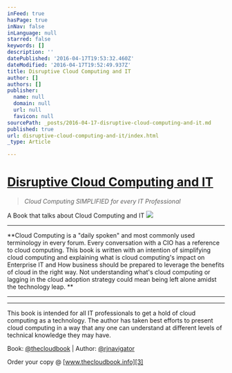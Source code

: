 ```yaml
---
inFeed: true
hasPage: true
inNav: false
inLanguage: null
starred: false
keywords: []
description: ''
datePublished: '2016-04-17T19:53:32.460Z'
dateModified: '2016-04-17T19:52:49.937Z'
title: Disruptive Cloud Computing and IT
author: []
authors: []
publisher:
  name: null
  domain: null
  url: null
  favicon: null
sourcePath: _posts/2016-04-17-disruptive-cloud-computing-and-it.md
published: true
url: disruptive-cloud-computing-and-it/index.html
_type: Article

---
```

# [Disruptive Cloud Computing and IT][0]

> _Cloud Computing SIMPLIFIED
> for every IT Professional_

A Book that talks about Cloud Computing and IT
![](https://the-grid-user-content.s3-us-west-2.amazonaws.com/0d7ad5bc-bf0d-439f-aba2-c9e419d2eda4.jpg)

****

**Cloud Computing is
a "daily spoken" and most commonly used terminology in every forum. Every
conversation with a CIO has a reference to cloud computing. This book is
written with an intention of simplifying cloud computing and explaining what is
cloud computing's impact on Enterprise IT and How business should be prepared
to leverage the benefits of cloud in the right way. Not understanding what's
cloud computing or lagging in the cloud adoption strategy could mean being left
alone amidst the technology leap. **

****

****

This book is intended for
all IT professionals to get a hold of cloud computing as a technology. The
author has taken best efforts to present cloud computing in a way that any one
can understand at different levels of technical knowledge they may have.

Book: [@thecloudbook][1] | Author: [@rjnavigator][2]

Order your copy @ [www.thecloudbook.info][3]

  


[0]: http://www.thecloudbook.info/
[1]: https://twitter.com/thecloudbook
[2]: https://twitter.com/rjnavigator
[3]: www.thecloudbook.info